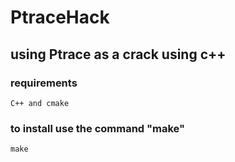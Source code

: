 # PtraceHack
## using Ptrace as a crack using c++
### requirements
    C++ and cmake
### to install use the command "make"
    make
